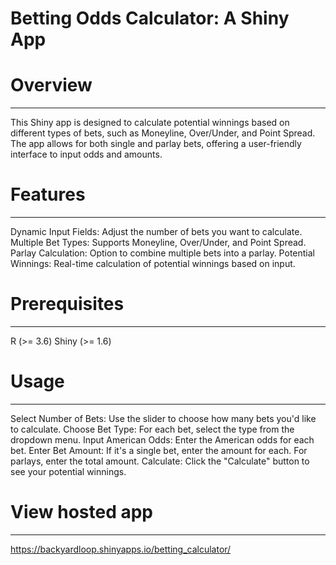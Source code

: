 # Betting Odds Calculator: A Shiny App

# Overview
-----------
This Shiny app is designed to calculate potential winnings based on different types of bets, such as Moneyline, Over/Under, and Point Spread. The app allows for both single and parlay bets, offering a user-friendly interface to input odds and amounts.


# Features
-----------
Dynamic Input Fields: Adjust the number of bets you want to calculate.
Multiple Bet Types: Supports Moneyline, Over/Under, and Point Spread.
Parlay Calculation: Option to combine multiple bets into a parlay.
Potential Winnings: Real-time calculation of potential winnings based on input.

# Prerequisites
----------------
R (>= 3.6)
Shiny (>= 1.6)


# Usage
--------
Select Number of Bets: Use the slider to choose how many bets you'd like to calculate.
Choose Bet Type: For each bet, select the type from the dropdown menu.
Input American Odds: Enter the American odds for each bet.
Enter Bet Amount: If it's a single bet, enter the amount for each. For parlays, enter the total amount.
Calculate: Click the "Calculate" button to see your potential winnings.


# View hosted app
------------------
https://backyardloop.shinyapps.io/betting_calculator/

